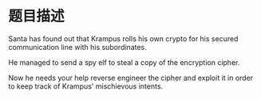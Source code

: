 # 题目描述

Santa has found out that Krampus rolls his own crypto for his secured communication line with his subordinates.

He managed to send a spy elf to steal a copy of the encryption cipher.

Now he needs your help reverse engineer the cipher and exploit it in order to keep track of Krampus' mischievous intents.